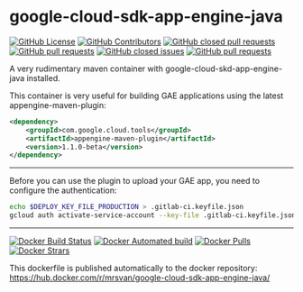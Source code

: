 # google-cloud-sdk-app-engine-java

[![GitHub License](https://img.shields.io/github/license/mrsvan/google-cloud-sdk-app-engine-java.svg?style=flat-square)]()
[![GitHub Contributors](https://img.shields.io/github/contributors/mrsvan/google-cloud-sdk-app-engine-java.svg?style=flat-square)]()
[![GitHub closed pull requests](https://img.shields.io/github/issues-pr-closed/mrsvan/google-cloud-sdk-app-engine-java.svg?style=flat-square)]()
[![GitHub pull requests](https://img.shields.io/github/issues-pr/mrsvan/google-cloud-sdk-app-engine-java.svg?style=flat-square)]()
[![GitHub closed issues](https://img.shields.io/github/issues-closed/mrsvan/google-cloud-sdk-app-engine-java.svg?style=flat-square)]()
[![GitHub pull requests](https://img.shields.io/github/issues-pr/mrsvan/google-cloud-sdk-app-engine-java.svg?style=flat-square)]()

A very rudimentary maven container with google-cloud-skd-app-engine-java installed.

This container is very useful for building GAE applications using the latest appengine-maven-plugin:

```XML
<dependency>
    <groupId>com.google.cloud.tools</groupId>
    <artifactId>appengine-maven-plugin</artifactId>
    <version>1.1.0-beta</version>
</dependency>
```

---

Before you can use the plugin to upload your GAE app, you need to configure the authentication:

```Bash
echo $DEPLOY_KEY_FILE_PRODUCTION > .gitlab-ci.keyfile.json
gcloud auth activate-service-account --key-file .gitlab-ci.keyfile.json
```

---
[![Docker Build Status](https://img.shields.io/docker/build/mrsvan/google-cloud-sdk-app-engine-java.svg?style=flat-square)]()
[![Docker Automated build](https://img.shields.io/docker/automated/mrsvan/google-cloud-sdk-app-engine-java.svg?style=flat-square)]()
[![Docker Pulls](https://img.shields.io/docker/pulls/mrsvan/google-cloud-sdk-app-engine-java.svg?style=flat-square)]()
[![Docker Strars](https://img.shields.io/docker/stars/mrsvan/google-cloud-sdk-app-engine-java.svg?style=flat-square)]()

This dockerfile is published automatically to the docker repository: https://hub.docker.com/r/mrsvan/google-cloud-sdk-app-engine-java/
